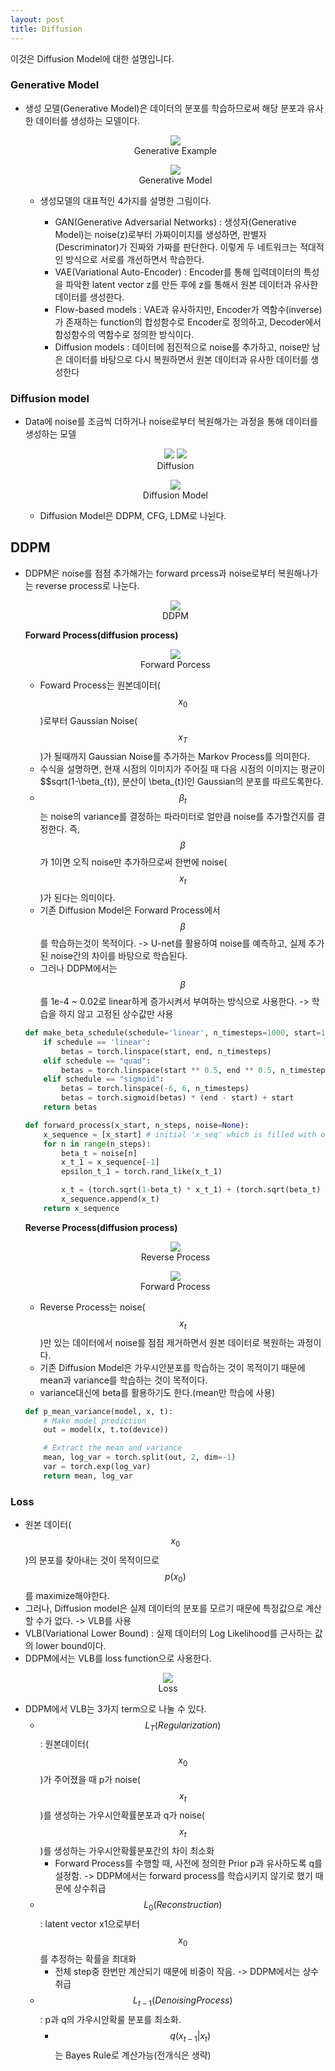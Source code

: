 ```yaml
---
layout: post
title: Diffusion
---
```


이것은 Diffusion Model에 대한 설명입니다. 

### Generative Model 
- 생성 모델(Generative Model)은 데이터의 분포를 학습하므로써 해당 분포과 유사한 데이터를 생성하는 모델이다.

    <p align="center">
      <img src="../assets/img/생성모델구조.JPG">
      <br>
      Generative Example
    </p> 
    
     <p align="center">
      <img src="https://lilianweng.github.io/posts/2021-07-11-diffusion-models/generative-overview.png">
      <br>
      Generative Model
    </p>     
    
    - 생성모델의 대표적인 4가지를 설명한 그림이다.
      
        - GAN(Generative Adversarial Networks) : 생성자(Generative Model)는 noise(z)로부터 가짜이미지를 생성하면, 판별자(Descriminator)가 진짜와 가짜를 판단한다. 이렇게 두 네트워크는 적대적인 방식으로 서로를 개선하면서 학습한다.
        - VAE(Variational Auto-Encoder) : Encoder를 통해 입력데이터의 특성을 파악한 latent vector z를 만든 후에 z를 통해서 원본 데이터과 유사한 데이터를 생성한다. 
        - Flow-based models : VAE과 유사하지만, Encoder가 역함수(inverse)가 존재하는 function의 합성함수로 Encoder로 정의하고, Decoder에서 함성함수의 역함수로 정의한 방식이다.
        - Diffusion models : 데이터에 점진적으로 noise를 추가하고, noise만 남은 데이터를 바탕으로 다시 복원하면서 원본 데이터과 유사한 데이터를 생성한다

### Diffusion model
- Data에 noise를 조금씩 더하거나 noise로부터 복원해가는 과정을 통해 데이터를 생성하는 모델
  
     <p align="center">
      <img src="https://aurorasolar.com/wp-content/uploads/2022/07/Roof-Deepfakes-diffusion-cat.png">
      <img src="https://aurorasolar.com/wp-content/uploads/2022/07/Roof-Deepfakes-diffusion-cat-2.png">
      <br>
      Diffusion
    </p>
    
    <p align="center">
      <img src="../assets/img/Diffusion model 종류.JPG">
      <br>
      Diffusion Model
    </p>
      
    - Diffusion Model은 DDPM, CFG, LDM로 나뉜다.

## DDPM
- DDPM은 noise를 점점 추가해가는 forward prcess과 noise로부터 복원해나가는 reverse process로 나눈다.

    <p align="center">
      <img src="../assets/img/Diffusion image.JPG">
      <br>
      DDPM
    </p>
  
    **Forward Process(diffusion process)**
    
    <p align="center">
      <img src="https://img1.daumcdn.net/thumb/R1280x0/?scode=mtistory2&fname=https%3A%2F%2Fblog.kakaocdn.net%2Fdn%2FbBxn8h%2FbtrNwGmvbn9%2F43ZTjDwWXkrda4cQlhmpEK%2Fimg.png">
      <br>
      Forward Porcess
    </p>
    
    - Foward Process는 원본데이터($$x_{0}$$)로부터 Gaussian Noise($$x_T$$)가 될때까지 Gaussian Noise를 추가하는 Markov Process를 의미한다.
    - 수식을 설명하면, 현재 시점의 이미지가 주어질 때 다음 시점의 이미지는 평균이 $$sqrt(1-\beta_{t}), 분산이 \beta_{t}I인 Gaussian의 분포를 따르도록한다.
    - $$\beta_{t}$$는 noise의 variance를 결정하는 파라미터로 얼만큼 noise를 추가할건지를 결정한다. 즉, $$\beta$$가 1이면 오직 noise만 추가하므로써 한번에 noise($$x_t$$)가 된다는 의미이다.
    - 기존 Diffusion Model은 Forward Process에서 $$\beta$$를 학습하는것이 목적이다. -> U-net를 활용하여 noise를 예측하고, 실제 추가된 noise간의 차이를 바탕으로 학습된다.
    - 그러나 DDPM에서는 $$\beta$$를 1e-4 ~ 0.02로 linear하게 증가시켜서 부여하는 방식으로 사용한다. -> 학습을 하지 않고 고정된 상수값만 사용
    
    ```python
    def make_beta_schedule(schedule='linear', n_timesteps=1000, start=1e-4, end=0.02):
        if schedule == 'linear':
            betas = torch.linspace(start, end, n_timesteps)
        elif schedule == "quad":
            betas = torch.linspace(start ** 0.5, end ** 0.5, n_timesteps) ** 2
        elif schedule == "sigmoid":
            betas = torch.linspace(-6, 6, n_timesteps)
            betas = torch.sigmoid(betas) * (end - start) + start
        return betas
    
    def forward_process(x_start, n_steps, noise=None):
        x_sequence = [x_start] # initial 'x_seq' which is filled with original data at first.
        for n in range(n_steps):
            beta_t = noise[n]
            x_t_1 = x_sequence[-1]
            epsilon_t_1 = torch.rand_like(x_t_1)
    
            x_t = (torch.sqrt(1-beta_t) * x_t_1) + (torch.sqrt(beta_t) * epsilon_t_1)
            x_sequence.append(x_t)
        return x_sequence
    ```
    
    **Reverse Process(diffusion process)**
    
    <p align="center">
      <img src="https://aurorasolar.com/wp-content/uploads/2022/07/Roof-Deepfakes-64-steps.gif">
      <br>
      Reverse Process
    </p>
    
    <p align="center">
      <img src="https://img1.daumcdn.net/thumb/R1280x0/?scode=mtistory2&fname=https%3A%2F%2Fblog.kakaocdn.net%2Fdn%2FOgUvv%2FbtrNxagxzDQ%2FUnouuwbgc6AgawplmKKSf1%2Fimg.png">
      <br>
      Forward Process
    </p>
    
    - Reverse Process는 noise($$x_{t}$$)만 있는 데이터에서 noise를 점점 제거하면서 원본 데이터로 복원하는 과정이다.
    - 기존 Diffusion Model은 가우시안분포를 학습하는 것이 목적이기 때문에 mean과 variance를 학습하는 것이 목적이다.   
    - variance대신에 beta를 활용하기도 한다.(mean만 학습에 사용)
    
    ```python
    def p_mean_variance(model, x, t):
        # Make model prediction
        out = model(x, t.to(device))
    
        # Extract the mean and variance
        mean, log_var = torch.split(out, 2, dim=-1)
        var = torch.exp(log_var)
        return mean, log_var
    ```

### Loss
- 원본 데이터($$x_0$$)의 분포를 찾아내는 것이 목적이므로 $$p(x_0)$$를 maximize해야한다.
- 그러나, Diffusion model은 실제 데이터의 분포를 모르기 때문에 특정값으로 계산할 수가 없다. -> VLB를 사용
- VLB(Variational Lower Bound) : 실제 데이터의 Log Likelihood를 근사하는 값의 lower bound이다.
- DDPM에서는 VLB를 loss function으로 사용한다.

<p align="center">
  <img src="../assets/img/diffusion_loss.jpg">
  <br>
      Loss
    </p>

- DDPM에서 VLB는 3가지 term으로 나눌 수 있다. 
    - $$L_{T}(Regularization)$$ : 원본데이터($$x_{0}$$)가 주어졌을 때 p가 noise($$x_{t}$$)를 생성하는 가우시안확률분포과 q가 noise($$x_{t}$$)를 생성하는 가우시안확률분포간의 차이 최소화
        * Forward Process를 수행할 때, 사전에 정의한 Prior p과 유사하도록 q를 설정함. -> DDPM에서는 forward process를 학습시키지 않기로 했기 때문에 상수취급
    - $$L_{0}(Reconstruction)$$ : latent vector x1으로부터 $$x_0$$를 추정하는 확률을 최대화
        * 전체 step중 한번만 계산되기 때문에 비중이 작음. -> DDPM에서는 상수취급
    - $$L_{t-1}(Denoising Process)$$ : p과 q의 가우시안확룰 분포를 최소화.
        * $$q(x_{t-1} | x_{t})$$는 Bayes Rule로 계산가능(전개식은 생략)
